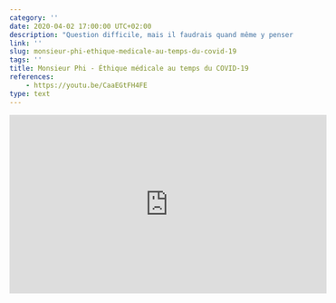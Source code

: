 ```yaml
---
category: ''
date: 2020-04-02 17:00:00 UTC+02:00
description: "Question difficile, mais il faudrais quand même y penser..."
link: ''
slug: monsieur-phi-ethique-medicale-au-temps-du-covid-19
tags: ''
title: Monsieur Phi - Éthique médicale au temps du COVID-19
references:
    - https://youtu.be/CaaEGtFH4FE
type: text
---
```


<iframe width="560" height="315" src="https://www.youtube-nocookie.com/embed/CaaEGtFH4FE" frameborder="0" allow="accelerometer; autoplay; encrypted-media; gyroscope; picture-in-picture" allowfullscreen></iframe>
